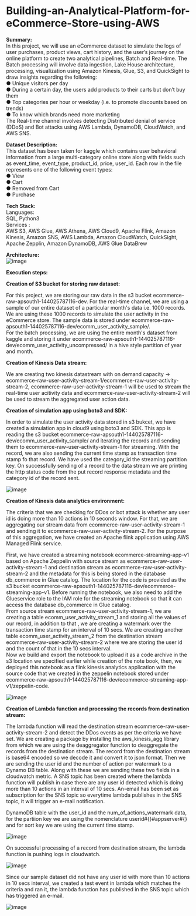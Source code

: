 # Building-an-Analytical-Platform-for-eCommerce-Store-using-AWS

**Summary:** <br>
In this project, we will use an eCommerce dataset to simulate the logs of user purchases, product views, cart history, and the user’s journey on the online platform to create two analytical pipelines, Batch and Real-time. The Batch processing will involve data ingestion, Lake House architecture, processing, visualization using Amazon Kinesis, Glue, S3, and QuickSight to draw insights regarding the following: <br>
● Unique visitors per day <br>
● During a certain day, the users add products to their carts but don’t buy them <br>
● Top categories per hour or weekday (i.e. to promote discounts based on trends) <br>
● To know which brands need more marketing <br>
The Real-time channel involves detecting Distributed denial of service (DDoS) and Bot attacks using AWS Lambda, DynamoDB, CloudWatch, and AWS SNS. <br>

**Dataset Description:** <br>
This dataset has been taken for kaggle which contains user behavioral information from a large multi-category online store along with fields such as event_time, event_type, product_id, price, user_id. Each row in the file represents one of the following event types: <br>
● View <br>
● Cart <br>
● Removed from Cart <br>
● Purchase <br>

**Tech Stack:** <br>
Languages: <br>
SQL, Python3 <br>
Services : <br>
AWS S3, AWS Glue, AWS Athena, AWS Cloud9, Apache Flink, Amazon Kinesis, Amazon SNS, AWS Lambda, Amazon CloudWatch, QuickSight, Apache Zepplin, Amazon DynamoDB, AWS Glue DataBrew

**Architecture:** <br>
![image](https://github.com/user-attachments/assets/6b7eea73-01ea-4de1-81a4-2739282d5930)

**Execution steps:** <br>

**Creation of S3 bucket for storing raw dataset:** <br>

For this project, we are storing our raw data in the s3 bucket ecommerce-raw-apsouth1-144025787116-dev. For the real-time channel, we are using a sample of our entire dataset of a particular month's data i.e. 1000 records. We are using these 1000 records to simulate the user activity in the eCommerce store. The sample data is stored under ecommerce-raw-apsouth1-144025787116-dev/ecomm_user_activity_sample/. <br>
For the batch processing, we are using the entire month's dataset from kaggle and storing it under ecommerce-raw-apsouth1-144025787116-dev/ecomm_user_activity_uncompressed/ in a hive style partition of year and month. <br>

**Creation of Kinesis Data stream:** <br>

We are creating two kinesis datastream with on demand capacity -> ecommerce-raw-user-activity-stream-1/ecommerce-raw-user-activity-stream-2, ecommerce-raw-user-activity-stream-1 will be used to stream the real-time user acitivity data and ecommerce-raw-user-activity-stream-2 will be used to stream the aggregated user action data. <br>

**Creation of simulation app using boto3 and SDK:** <br>

In order to simulate the user activity data stored in s3 bukcet, we have created a simulation app in cloud9 using boto3 and SDK. This app is reading the s3 bucket ecommerce-raw-apsouth1-144025787116-dev/ecomm_user_activity_sample/ and iterating the records and sending them to ecommerce-raw-user-activity-stream-1 for streaming. With the record, we are also sending the current time stamp as transaction time stamp fo that record. We have used the category_id the streaming partition key. On successfully sending of a record to the data stream we are printing the http status code from the put record response metadata and the category id of the record sent. 

![image](https://github.com/user-attachments/assets/41edff61-66b7-4615-98e1-68f1aae6406c) <br>

**Creation of Kinesis data analytics environment:** <br>

The criteria that we are checking for DDos or bot attack is whether any user id is doing more than 10 actions in 10 seconds window. For that, we are aggregating our stream data from ecommerce-raw-user-activity-stream-1 and sending it to ecommerce-raw-user-activity-stream-2. For the purpose of this aggregation, we have created an Apache flink application using AWS Managed Flink service. 

First, we have created a streaming notebook ecommerce-streaming-app-v1 based on Apache Zeppelin with source stream as ecommerce-raw-user-activity-stream-1 and destination stream as ecommerce-raw-user-activity-stream-2 and the metadata for this is being stored in the database db_commerce in Glue catalog. The location for the code is provided as the s3 bucket ecommerce-raw-apsouth1-144025787116-dev/ecommerce-streaming-app-v1. Before running the notebook, we also need to add the Glueservice role to the IAM role for the streaming notebook so that it can access the database db_commerce in Glue catalog. <br>
From source stream ecommerce-raw-user-activity-stream-1, we are creating a table ecomm_user_activity_stream_1 and storing all the values of our record, in addition to that , we are creating a watermark over the transaction time stamp for an interval of 10 secs. We are creating another table ecomm_user_activity_stream_2 from the destination stream ecommerce-raw-user-activity-stream-2 where we are storing the user id and the count of that in the 10 secs interval. <br>
Now we build and export the notebook to upload it as a code archive in the s3 location we specified earlier while creation of the note book, then, we deployed this notebook as a flink kinesis analytics application with the source code that we created in the zeppelin notebook stored under ecommerce-raw-apsouth1-144025787116-dev/ecommerce-streaming-app-v1/zeppelin-code. <br>

![image](https://github.com/user-attachments/assets/bd8ad95e-ee64-4c68-971d-105fa33cd1f7) <br>

**Creation of Lambda function and processing the records from destination stream:** <br>

The lambda function will read the destination stream ecommerce-raw-user-activity-stream-2 and detect the DDos events as per the criteria we have set. We are creating a package by installing the aws_kinesis_agg library from which we are using the deaggregator function to deaggregate the records from the destination stream. The record from the destination stream is base64 encoded so we decode it and convert it to json format. Then we are sending the user id and the number of action per watermark to a Dynamo DB table. Along with these we are sending these two fields in a cloudwatch metric. A SNS topic has been created where the lambda function will publish in case there are any user id detected which is doing more than 10 actions in an interval of 10 secs. An-email has been set as subscription for the SNS topic so everytime lambda publishes in the SNS topic, it will trigger an e-mail notification. <br>

DynamoDB table with the user_id and the num_of_actions_watermark data, for the partiion key we are using the nomenclature userid#{}#appserver#{} and for sort key we are using the current time stamp. <br>

![image](https://github.com/user-attachments/assets/4c21e66e-54ed-4a2b-baa3-2122b9086adf) <br>

On successful processing of a record from destination stream, the lambda function is pushing logs in cloudwatch. <br>

![image](https://github.com/user-attachments/assets/768d3ff6-df13-479a-a556-2372e9945a08) <br>

Since our sample dataset did not have any user id with more than 10 actions in 10 secs interval, we created a test event in lambda which matches the criteria and ran it, the lambda function has published in the SNS topic which has triggered an e-mail. <br>

![image](https://github.com/user-attachments/assets/ed4b96cc-1c1a-4b7b-93d8-8d2c96439704)















